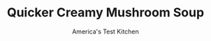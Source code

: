 ---
layout: ../../layouts/MarkdownPostLayout.astro
title: Quicker Creamy Mushroom Soup
author: America's Test Kitchen
pubDate: 2023-03-15
description: "Surely it didnt have to be bland sludge. We wanted a velvety soup that pulled deep, earthy flavor from ordinary supermarket mushrooms."
image_url: https://res.cloudinary.com/hksqkdlah/image/upload/ar_1:1,c_fill,dpr_2.0,f_auto,fl_lossy.progressive.strip_profile,g_faces:auto,q_auto:low,w_344/7758_sfs-creamy-mushroom-soup-2-276675
tags: ["Appetizers","Main Courses","Midwest","American","Vegetables","Soups"]
calories: 1924
protein: 8
carbohydrates: 15
fats: 
fiber: 1
ingredients: ["4 tablespoons, unsalted butter","3 pounds, white or cremini mushrooms, broken into rough pieces (see note)","2 , leeks, white and light green parts only, halved lengthwise and chopped (see Prepping and Washing Leeks, related)",", Salt and pepper","4 , garlic cloves, minced","2 teaspoons, chopped fresh thyme","5 cups, low-sodium beef broth (see note)","1/2 cup, Madeira (see note), plus additional for serving","1 cup, heavy cream","2 tablespoons, lemon juice"]
serves: 8
time: "1¼ hours"
instructions: ["COOK MUSHROOMS Melt butter in large Dutch oven over medium-high heat, stirring constantly, until butter is golden brown and has a nutty aroma, about 3 minutes. Add mushrooms, leeks, ½ teaspoon salt, and ¼ teaspoon pepper and cook, covered, until mushrooms release their liquid, about 5 minutes. Remove lid and cook, stirring occasionally, until liquid has evaporated, about 15 minutes. Remove 2/3 cup mushroom mixture, chop fine, and reserve.","SIMMER SOUP Add garlic and thyme to pot with remaining mushroom mixture and cook until fragrant, about 30 seconds. Stir in broth and Madeira and bring to boil. Reduce heat to medium-low and simmer, covered, until mushrooms and leeks are completely tender, about 20 minutes.","FINISH SOUP Puree soup in blender in batches until smooth. Return pureed soup to pot, stir in cream, lemon juice, and chopped mushrooms and return to simmer. Season with salt and pepper. Serve, drizzling individual portions with additional Madeira."]
nutrition: ["1136 mg Potassium","283 mg Phosphorus","86 mg Calcium","1 mg Iron","37 mg Magnesium","912 mg Sodium","2 mg Zinc","17 g Fat","7 mg Niacin (B3)","4 g Monounsaturated","1 mg Riboflavin (B2)","5 mg Vitamin C","56 mg Cholesterol","10 g Saturated","1 g Fiber","62 µg Folate (food)","6 g Sugars","14 µg Vitamin K","346 g Water","15 g Carbs","62 µg Folate equivalent (total)","8 g Protein","190 µg Vitamin A","240 kcal Energy","1924 calories"]
notes: "Since this soup is pureed, don’t waste time slicing mushrooms. Just break them into rough pieces with your hands. Use the blender, not the food processor, for the smoothest possible soup. You can use brandy or dry sherry in place of the Madeira. Be sure to use low-sodium beef broth: Pacific beef broth is the test kitchen’s top-rated brand."
---